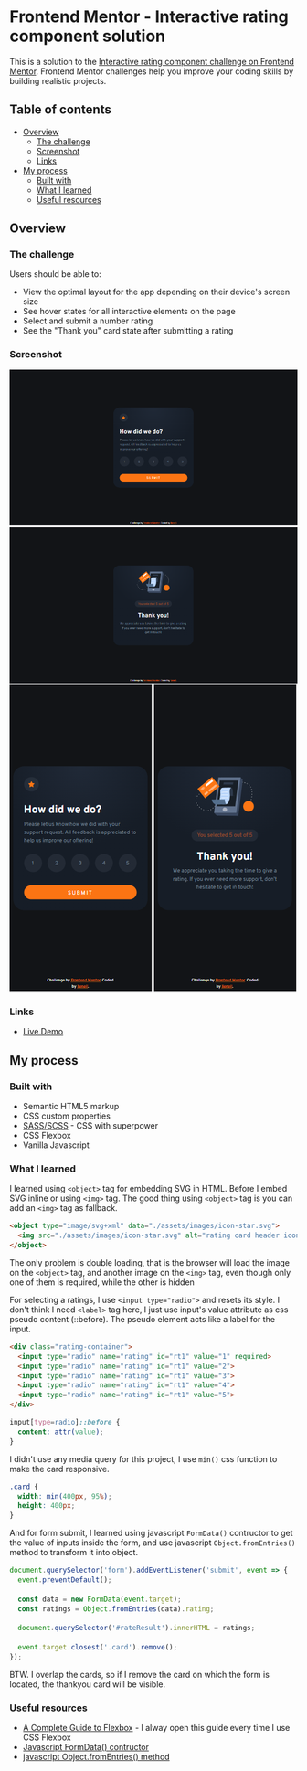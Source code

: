 # Frontend Mentor - Interactive rating component solution

This is a solution to the [Interactive rating component challenge on Frontend Mentor](https://www.frontendmentor.io/challenges/interactive-rating-component-koxpeBUmI). Frontend Mentor challenges help you improve your coding skills by building realistic projects. 

## Table of contents

- [Overview](#overview)
  - [The challenge](#the-challenge)
  - [Screenshot](#screenshot)
  - [Links](#links)
- [My process](#my-process)
  - [Built with](#built-with)
  - [What I learned](#what-i-learned)
  - [Useful resources](#useful-resources)

## Overview

### The challenge

Users should be able to:

- View the optimal layout for the app depending on their device's screen size
- See hover states for all interactive elements on the page
- Select and submit a number rating
- See the "Thank you" card state after submitting a rating

### Screenshot

![](./assets/design/ssdesktop1.png) ![](./assets/design/ssdesktop2.png)
![](./assets/design/ssmobile1.png) ![](./assets/design/ssmobile2.png)

### Links

- [Live Demo](https://njvs.github.io/Interactive-rating-component/)

## My process

### Built with

- Semantic HTML5 markup
- CSS custom properties
- [SASS/SCSS](https://sass-lang.com) - CSS with superpower
- CSS Flexbox
- Vanilla Javascript

### What I learned

I learned using `<object>` tag for embedding SVG in HTML. Before I embed SVG inline or using `<img>` tag. The good thing using `<object>` tag is you can add an `<img>` tag as fallback.
```html
<object type="image/svg+xml" data="./assets/images/icon-star.svg">
  <img src="./assets/images/icon-star.svg" alt="rating card header icon">
</object>
```
The only problem is double loading, that is the browser will load the image on the `<object>` tag, and another image on the `<img>` tag, even though only one of them is required, while the other is hidden


For selecting a ratings, I use `<input type="radio">` and resets its style. I don't think I need `<label>` tag here, I just use input's value attribute as css pseudo content (::before). The pseudo element acts like a label for the input.
```html
<div class="rating-container">
  <input type="radio" name="rating" id="rt1" value="1" required>
  <input type="radio" name="rating" id="rt1" value="2">
  <input type="radio" name="rating" id="rt1" value="3">
  <input type="radio" name="rating" id="rt1" value="4">
  <input type="radio" name="rating" id="rt1" value="5">
</div>
```
```css
input[type=radio]::before {
  content: attr(value);
}
```

I didn't use any media query for this project, I use `min()` css function to make the card responsive.
```css
.card {
  width: min(400px, 95%);
  height: 400px;
}
```

And for form submit, I learned using javascript `FormData()` contructor to get the value of inputs inside the form, and use javascript `Object.fromEntries()` method to transform it into object.
```js
document.querySelector('form').addEventListener('submit', event => {
  event.preventDefault();

  const data = new FormData(event.target);
  const ratings = Object.fromEntries(data).rating;

  document.querySelector('#rateResult').innerHTML = ratings;

  event.target.closest('.card').remove();
});
```
BTW. I overlap the cards, so if I remove the card on which the form is located, the thankyou card will be visible.

### Useful resources

- [A Complete Guide to Flexbox](https://css-tricks.com/snippets/css/a-guide-to-flexbox/) - I alway open this guide every time I use CSS Flexbox
- [Javascript FormData() contructor](https://developer.mozilla.org/en-US/docs/Web/API/FormData/FormData)
- [javascript Object.fromEntries() method](https://developer.mozilla.org/en-US/docs/Web/JavaScript/Reference/Global_Objects/Object/fromEntries)